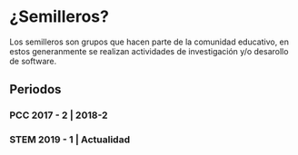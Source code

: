 # ¿Semilleros?

Los semilleros son grupos que hacen parte de la comunidad educativo, en estos generanmente se realizan actividades de investigación y/o desarollo de software.



## Periodos

### PCC 2017 - 2 | 2018-2

### STEM 2019 - 1 | Actualidad
